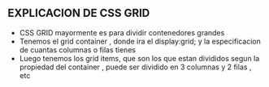 ## EXPLICACION DE CSS GRID

- CSS GRID mayormente es para dividir contenedores grandes
- Tenemos el grid container , donde ira el display:grid; y la especificacion de cuantas columnas o filas tienes
- Luego tenemos los grid items, que son los que estan divididos segun la propiedad del container , puede ser dividido en 3 columnas y 2 filas , etc
